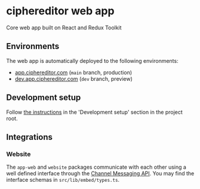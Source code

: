 
# ciphereditor web app

Core web app built on React and Redux Toolkit

## Environments

The web app is automatically deployed to the following environments:

- [app.ciphereditor.com](https://app.ciphereditor.com) (`main` branch, production)
- [dev.app.ciphereditor.com](https://dev.app.ciphereditor.com) (`dev` branch, preview)

## Development setup

Follow [the instructions](../../README.md#development-setup) in the 'Development setup' section in the project root.

## Integrations

### Website

The `app-web` and `website` packages communicate with each other using a well defined interface through the [Channel Messaging API](https://developer.mozilla.org/en-US/docs/Web/API/Channel_Messaging_API/Using_channel_messaging). You may find the interface schemas in `src/lib/embed/types.ts`.
